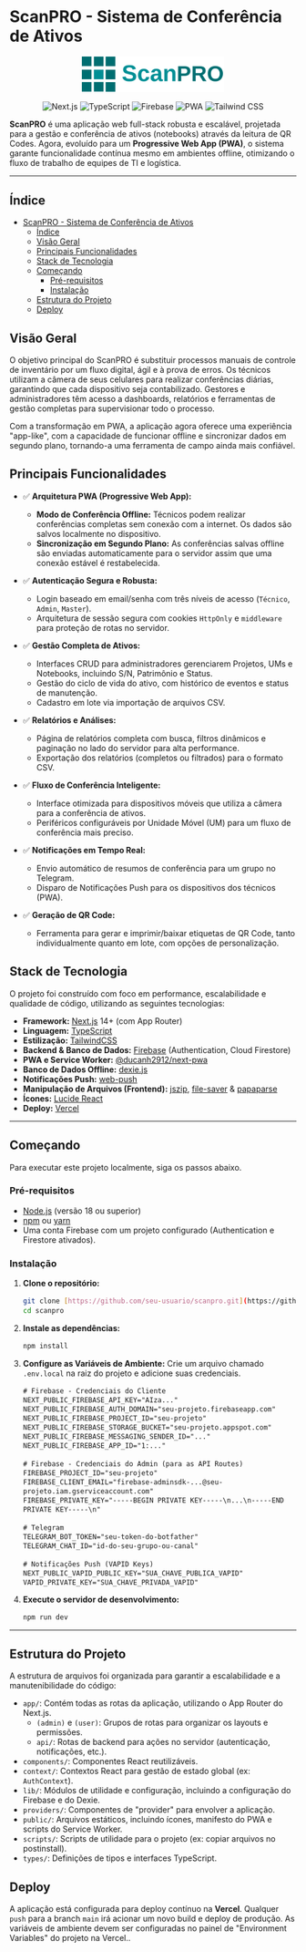 # ScanPRO - Sistema de Conferência de Ativos

<p align="center">
  <img src="public/Logo.svg" alt="ScanPRO Logo" width="250"/>
</p>

<p align="center">
  <img src="https://img.shields.io/badge/framework-Next.js-black?logo=next.js" alt="Next.js">
  <img src="https://img.shields.io/badge/linguagem-Typescript-blue?logo=typescript&logoColor=white" alt="TypeScript">
  <img src="https://img.shields.io/badge/backend-Firebase-orange?logo=firebase" alt="Firebase">
  <img src="https://img.shields.io/badge/PWA-Offline--First-purple?logo=pwa" alt="PWA">
  <img src="https://img.shields.io/badge/estilo-Tailwind%20CSS-blue?logo=tailwind-css" alt="Tailwind CSS">
</p>

**ScanPRO** é uma aplicação web full-stack robusta e escalável, projetada para a gestão e conferência de ativos (notebooks) através da leitura de QR Codes. Agora, evoluído para um **Progressive Web App (PWA)**, o sistema garante funcionalidade contínua mesmo em ambientes offline, otimizando o fluxo de trabalho de equipes de TI e logística.

---

## Índice

- [ScanPRO - Sistema de Conferência de Ativos](#scanpro---sistema-de-conferência-de-ativos)
  - [Índice](#índice)
  - [Visão Geral](#visão-geral)
  - [Principais Funcionalidades](#principais-funcionalidades)
  - [Stack de Tecnologia](#stack-de-tecnologia)
  - [Começando](#começando)
    - [Pré-requisitos](#pré-requisitos)
    - [Instalação](#instalação)
  - [Estrutura do Projeto](#estrutura-do-projeto)
  - [Deploy](#deploy)

## Visão Geral

O objetivo principal do ScanPRO é substituir processos manuais de controle de inventário por um fluxo digital, ágil e à prova de erros. Os técnicos utilizam a câmera de seus celulares para realizar conferências diárias, garantindo que cada dispositivo seja contabilizado. Gestores e administradores têm acesso a dashboards, relatórios e ferramentas de gestão completas para supervisionar todo o processo.

Com a transformação em PWA, a aplicação agora oferece uma experiência "app-like", com a capacidade de funcionar offline e sincronizar dados em segundo plano, tornando-a uma ferramenta de campo ainda mais confiável.

## Principais Funcionalidades

- ✅ **Arquitetura PWA (Progressive Web App):**

  - **Modo de Conferência Offline:** Técnicos podem realizar conferências completas sem conexão com a internet. Os dados são salvos localmente no dispositivo.
  - **Sincronização em Segundo Plano:** As conferências salvas offline são enviadas automaticamente para o servidor assim que uma conexão estável é restabelecida.

- ✅ **Autenticação Segura e Robusta:**

  - Login baseado em email/senha com três níveis de acesso (`Técnico`, `Admin`, `Master`).
  - Arquitetura de sessão segura com cookies `HttpOnly` e `middleware` para proteção de rotas no servidor.

- ✅ **Gestão Completa de Ativos:**

  - Interfaces CRUD para administradores gerenciarem Projetos, UMs e Notebooks, incluindo S/N, Patrimônio e Status.
  - Gestão do ciclo de vida do ativo, com histórico de eventos e status de manutenção.
  - Cadastro em lote via importação de arquivos CSV.

- ✅ **Relatórios e Análises:**

  - Página de relatórios completa com busca, filtros dinâmicos e paginação no lado do servidor para alta performance.
  - Exportação dos relatórios (completos ou filtrados) para o formato CSV.

- ✅ **Fluxo de Conferência Inteligente:**

  - Interface otimizada para dispositivos móveis que utiliza a câmera para a conferência de ativos.
  - Periféricos configuráveis por Unidade Móvel (UM) para um fluxo de conferência mais preciso.

- ✅ **Notificações em Tempo Real:**

  - Envio automático de resumos de conferência para um grupo no Telegram.
  - Disparo de Notificações Push para os dispositivos dos técnicos (PWA).

- ✅ **Geração de QR Code:**
  - Ferramenta para gerar e imprimir/baixar etiquetas de QR Code, tanto individualmente quanto em lote, com opções de personalização.

## Stack de Tecnologia

O projeto foi construído com foco em performance, escalabilidade e qualidade de código, utilizando as seguintes tecnologias:

- **Framework:** [Next.js](https://nextjs.org/) 14+ (com App Router)
- **Linguagem:** [TypeScript](https://www.typescriptlang.org/)
- **Estilização:** [TailwindCSS](https://tailwindcss.com/)
- **Backend & Banco de Dados:** [Firebase](https://firebase.google.com/) (Authentication, Cloud Firestore)
- **PWA e Service Worker:** [@ducanh2912/next-pwa](https://github.com/DuCanh2912/next-pwa)
- **Banco de Dados Offline:** [dexie.js](https://dexie.org/)
- **Notificações Push:** [web-push](https://github.com/web-push-libs/web-push)
- **Manipulação de Arquivos (Frontend):** [jszip](https://stuk.github.io/jszip/), [file-saver](https://github.com/eligrey/FileSaver.js/) & [papaparse](https://www.papaparse.com/)
- **Ícones:** [Lucide React](https://lucide.dev/)
- **Deploy:** [Vercel](https://vercel.com/)

---

## Começando

Para executar este projeto localmente, siga os passos abaixo.

### Pré-requisitos

- [Node.js](https://nodejs.org/) (versão 18 ou superior)
- [npm](https://www.npmjs.com/) ou [yarn](https://yarnpkg.com/)
- Uma conta Firebase com um projeto configurado (Authentication e Firestore ativados).

### Instalação

1.  **Clone o repositório:**

    ```bash
    git clone [https://github.com/seu-usuario/scanpro.git](https://github.com/seu-usuario/scanpro.git)
    cd scanpro
    ```

2.  **Instale as dependências:**

    ```bash
    npm install
    ```

3.  **Configure as Variáveis de Ambiente:**
    Crie um arquivo chamado `.env.local` na raiz do projeto e adicione suas credenciais.

    ```env
    # Firebase - Credenciais do Cliente
    NEXT_PUBLIC_FIREBASE_API_KEY="AIza..."
    NEXT_PUBLIC_FIREBASE_AUTH_DOMAIN="seu-projeto.firebaseapp.com"
    NEXT_PUBLIC_FIREBASE_PROJECT_ID="seu-projeto"
    NEXT_PUBLIC_FIREBASE_STORAGE_BUCKET="seu-projeto.appspot.com"
    NEXT_PUBLIC_FIREBASE_MESSAGING_SENDER_ID="..."
    NEXT_PUBLIC_FIREBASE_APP_ID="1:..."

    # Firebase - Credenciais do Admin (para as API Routes)
    FIREBASE_PROJECT_ID="seu-projeto"
    FIREBASE_CLIENT_EMAIL="firebase-adminsdk-...@seu-projeto.iam.gserviceaccount.com"
    FIREBASE_PRIVATE_KEY="-----BEGIN PRIVATE KEY-----\n...\n-----END PRIVATE KEY-----\n"

    # Telegram
    TELEGRAM_BOT_TOKEN="seu-token-do-botfather"
    TELEGRAM_CHAT_ID="id-do-seu-grupo-ou-canal"

    # Notificações Push (VAPID Keys)
    NEXT_PUBLIC_VAPID_PUBLIC_KEY="SUA_CHAVE_PUBLICA_VAPID"
    VAPID_PRIVATE_KEY="SUA_CHAVE_PRIVADA_VAPID"
    ```

4.  **Execute o servidor de desenvolvimento:**
    ```bash
    npm run dev
    ```

---

## Estrutura do Projeto

A estrutura de arquivos foi organizada para garantir a escalabilidade e a manutenibilidade do código:

- `app/`: Contém todas as rotas da aplicação, utilizando o App Router do Next.js.
  - `(admin)` e `(user)`: Grupos de rotas para organizar os layouts e permissões.
  - `api/`: Rotas de backend para ações no servidor (autenticação, notificações, etc.).
- `components/`: Componentes React reutilizáveis.
- `context/`: Contextos React para gestão de estado global (ex: `AuthContext`).
- `lib/`: Módulos de utilidade e configuração, incluindo a configuração do Firebase e do Dexie.
- `providers/`: Componentes de "provider" para envolver a aplicação.
- `public/`: Arquivos estáticos, incluindo ícones, manifesto do PWA e scripts do Service Worker.
- `scripts/`: Scripts de utilidade para o projeto (ex: copiar arquivos no postinstall).
- `types/`: Definições de tipos e interfaces TypeScript.

## Deploy

A aplicação está configurada para deploy contínuo na **Vercel**. Qualquer `push` para a branch `main` irá acionar um novo build e deploy de produção. As variáveis de ambiente devem ser configuradas no painel de "Environment Variables" do projeto na Vercel..
